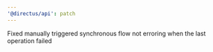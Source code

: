 ```yaml
---
'@directus/api': patch
---
```


Fixed manually triggered synchronous flow not erroring when the last operation failed
